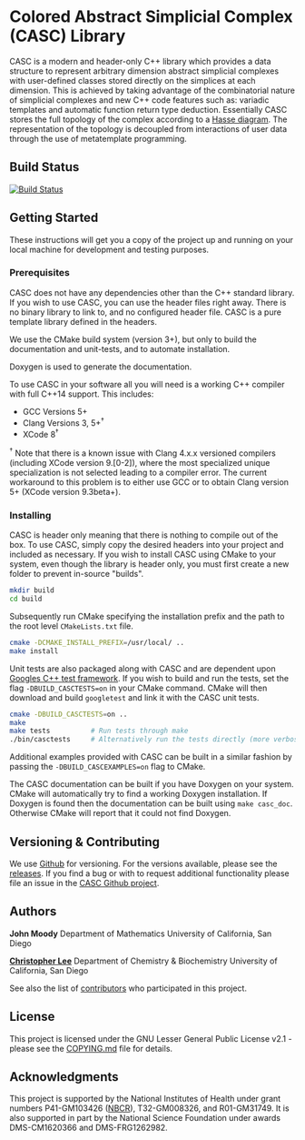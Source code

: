 # Colored Abstract Simplicial Complex (CASC) Library
CASC is a modern and header-only C++ library which provides a data structure to represent arbitrary dimension abstract simplicial complexes with user-defined classes stored directly on the simplices at each dimension.
This is achieved by taking advantage of the combinatorial nature of simplicial complexes and new C++ code features such as: variadic templates and automatic function return type deduction.
Essentially CASC stores the full topology of the complex according to a [Hasse diagram](https://en.wikipedia.org/wiki/Hasse_diagram).
The representation of the topology is decoupled from interactions of user data through the use of metatemplate programming.

## Build Status

[![Build Status](https://travis-ci.org/ctlee/casc.svg?branch=master)](https://travis-ci.org/ctlee/casc)

## Getting Started
These instructions will get you a copy of the project up and running on your local machine for development and testing purposes.

### Prerequisites
CASC does not have any dependencies other than the C++ standard library.
If you wish to use CASC, you can use the header files right away.
There is no binary library to link to, and no configured header file.
CASC is a pure template library defined in the headers.

We use the CMake build system (version 3+), but only to build the documentation and unit-tests, and to automate installation. 

Doxygen is used to generate the documentation.

To use CASC in your software all you will need is a working C++ compiler with full C++14 support.
This includes:
- GCC Versions 5+
- Clang Versions 3, 5+<sup>†</sup>
- XCode 8<sup>†</sup>

<sup>†</sup> Note that there is a known issue with Clang 4.x.x versioned compilers (including XCode version 9.[0-2]), where the most specialized unique specialization is not selected leading to a compiler error. 
The current workaround to this problem is to either use GCC or to obtain Clang version 5+ (XCode version 9.3beta+).

### Installing
CASC is header only meaning that there is nothing to compile out of the box.
To use CASC, simply copy the desired headers into your project and included as necessary.
If you wish to install CASC using CMake to your system, even though the library is header only, you must first create a new folder to prevent in-source "builds".
```bash
mkdir build
cd build
```
Subsequently run CMake specifying the installation prefix and the path to the root level `CMakeLists.txt` file. 
```bash 
cmake -DCMAKE_INSTALL_PREFIX=/usr/local/ ..
make install
```
Unit tests are also packaged along with CASC and are dependent upon [Googles C++ test framework](https://github.com/google/googletest).
If you wish to build and run the tests, set the flag `-DBUILD_CASCTESTS=on` in your CMake command.
CMake will then download and build `googletest` and link it with the CASC unit tests.
```bash
cmake -DBUILD_CASCTESTS=on ..
make
make tests  		# Run tests through make
./bin/casctests 	# Alternatively run the tests directly (more verbose)
```
Additional examples provided with CASC can be built in a similar fashion by passing the `-DBUILD_CASCEXAMPLES=on` flag to CMake.

The CASC documentation can be built if you have Doxygen on your system.
CMake will automatically try to find a working Doxygen installation.
If Doxygen is found then the documentation can be built using `make casc_doc`. 
Otherwise CMake will report that it could not find Doxygen.

## Versioning & Contributing
We use [Github](https://github.com/ctlee/CASC) for versioning. For the 
versions available, please see the [releases](https://github.com/ctlee/CASC/releases/). If you find a bug or with to request additional functionality please file an issue in the [CASC Github project](https://github.com/ctlee/CASC/issues).

## Authors
**John Moody**
Department of Mathematics
University of California, San Diego

**[Christopher Lee](https://github.com/ctlee)**
Department of Chemistry & Biochemistry
University of California, San Diego

See also the list of [contributors](https://github.com/ctlee/CASC/contributors) who participated in this project.

## License
This project is licensed under the GNU Lesser General Public License v2.1 - 
please see the [COPYING.md](COPYING.md) file for details.

## Acknowledgments
This project is supported by the National Institutes of Health under grant numbers P41-GM103426 ([NBCR](http://nbcr.ucsd.edu/)), T32-GM008326, and R01-GM31749. 
It is also supported in part by the National Science Foundation under awards DMS-CM1620366 and DMS-FRG1262982.

